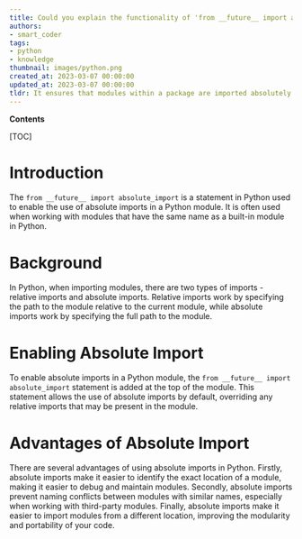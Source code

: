 ```yaml
---
title: Could you explain the functionality of 'from __future__ import absolute_import'?
authors:
- smart_coder
tags:
- python
- knowledge
thumbnail: images/python.png
created_at: 2023-03-07 00:00:00
updated_at: 2023-03-07 00:00:00
tldr: It ensures that modules within a package are imported absolutely rather than relative to the importing module.
---
```


**Contents**

[TOC]

# Introduction 
The `from __future__ import absolute_import` is a statement in Python used to enable the use of absolute imports in a Python module. It is often used when working with modules that have the same name as a built-in module in Python.

# Background
In Python, when importing modules, there are two types of imports - relative imports and absolute imports. Relative imports work by specifying the path to the module relative to the current module, while absolute imports work by specifying the full path to the module.

# Enabling Absolute Import
To enable absolute imports in a Python module, the `from __future__ import absolute_import` statement is added at the top of the module. This statement allows the use of absolute imports by default, overriding any relative imports that may be present in the module.

# Advantages of Absolute Import
There are several advantages of using absolute imports in Python. Firstly, absolute imports make it easier to identify the exact location of a module, making it easier to debug and maintain modules. Secondly, absolute imports prevent naming conflicts between modules with similar names, especially when working with third-party modules. Finally, absolute imports make it easier to import modules from a different location, improving the modularity and portability of your code.
